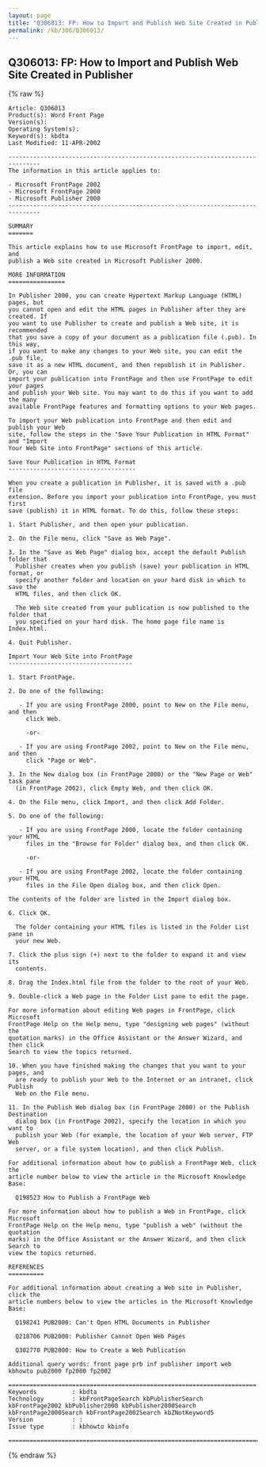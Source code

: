 ```yaml
---
layout: page
title: "Q306013: FP: How to Import and Publish Web Site Created in Publisher"
permalink: /kb/306/Q306013/
---
```


## Q306013: FP: How to Import and Publish Web Site Created in Publisher

{% raw %}

	Article: Q306013
	Product(s): Word Front Page
	Version(s): 
	Operating System(s): 
	Keyword(s): kbdta
	Last Modified: 11-APR-2002
	
	-------------------------------------------------------------------------------
	The information in this article applies to:
	
	- Microsoft FrontPage 2002 
	- Microsoft FrontPage 2000 
	- Microsoft Publisher 2000 
	-------------------------------------------------------------------------------
	
	SUMMARY
	=======
	
	This article explains how to use Microsoft FrontPage to import, edit, and
	publish a Web site created in Microsoft Publisher 2000.
	
	MORE INFORMATION
	================
	
	In Publisher 2000, you can create Hypertext Markup Language (HTML) pages, but
	you cannot open and edit the HTML pages in Publisher after they are created. If
	you want to use Publisher to create and publish a Web site, it is recommended
	that you save a copy of your document as a publication file (.pub). In this way,
	if you want to make any changes to your Web site, you can edit the .pub file,
	save it as a new HTML document, and then republish it in Publisher. Or, you can
	import your publication into FrontPage and then use FrontPage to edit your pages
	and publish your Web site. You may want to do this if you want to add the many
	available FrontPage features and formatting options to your Web pages.
	
	To import your Web publication into FrontPage and then edit and publish your Web
	site, follow the steps in the "Save Your Publication in HTML Format" and "Import
	Your Web Site into FrontPage" sections of this article.
	
	Save Your Publication in HTML Format
	------------------------------------
	
	When you create a publication in Publisher, it is saved with a .pub file
	extension. Before you import your publication into FrontPage, you must first
	save (publish) it in HTML format. To do this, follow these steps:
	
	1. Start Publisher, and then open your publication.
	
	2. On the File menu, click "Save as Web Page".
	
	3. In the "Save as Web Page" dialog box, accept the default Publish folder that
	  Publisher creates when you publish (save) your publication in HTML format, or
	  specify another folder and location on your hard disk in which to save the
	  HTML files, and then click OK.
	
	  The Web site created from your publication is now published to the folder that
	  you specified on your hard disk. The home page file name is Index.html.
	
	4. Quit Publisher.
	
	Import Your Web Site into FrontPage
	-----------------------------------
	
	1. Start FrontPage.
	
	2. Do one of the following:
	
	   - If you are using FrontPage 2000, point to New on the File menu, and then
	     click Web.
	
	     -or-
	
	   - If you are using FrontPage 2002, point to New on the File menu, and then
	     click "Page or Web".
	
	3. In the New dialog box (in FrontPage 2000) or the "New Page or Web" task pane
	  (in FrontPage 2002), click Empty Web, and then click OK.
	
	4. On the File menu, click Import, and then click Add Folder.
	
	5. Do one of the following:
	
	   - If you are using FrontPage 2000, locate the folder containing your HTML
	     files in the "Browse for Folder" dialog box, and then click OK.
	
	     -or-
	
	   - If you are using FrontPage 2002, locate the folder containing your HTML
	     files in the File Open dialog box, and then click Open.
	
	The contents of the folder are listed in the Import dialog box.
	
	6. Click OK.
	
	  The folder containing your HTML files is listed in the Folder List pane in
	  your new Web.
	
	7. Click the plus sign (+) next to the folder to expand it and view its
	  contents.
	
	8. Drag the Index.html file from the folder to the root of your Web.
	
	9. Double-click a Web page in the Folder List pane to edit the page.
	
	For more information about editing Web pages in FrontPage, click Microsoft
	FrontPage Help on the Help menu, type "designing web pages" (without the
	quotation marks) in the Office Assistant or the Answer Wizard, and then click
	Search to view the topics returned.
	
	10. When you have finished making the changes that you want to your pages, and
	  are ready to publish your Web to the Internet or an intranet, click Publish
	  Web on the File menu.
	
	11. In the Publish Web dialog box (in FrontPage 2000) or the Publish Destination
	  dialog box (in FrontPage 2002), specify the location in which you want to
	  publish your Web (for example, the location of your Web server, FTP Web
	  server, or a file system location), and then click Publish.
	
	For additional information about how to publish a FrontPage Web, click the
	article number below to view the article in the Microsoft Knowledge Base:
	
	  Q198523 How to Publish a FrontPage Web
	
	For more information about how to publish a Web in FrontPage, click Microsoft
	FrontPage Help on the Help menu, type "publish a web" (without the quotation
	marks) in the Office Assistant or the Answer Wizard, and then click Search to
	view the topics returned.
	
	REFERENCES
	==========
	
	For additional information about creating a Web site in Publisher, click the
	article numbers below to view the articles in the Microsoft Knowledge Base:
	
	  Q198241 PUB2000: Can't Open HTML Documents in Publisher
	
	  Q218706 PUB2000: Publisher Cannot Open Web Pages
	
	  Q302770 PUB2000: How to Create a Web Publication
	
	Additional query words: front page prb inf publisher import web kbhowto pub2000 fp2000 fp2002
	
	======================================================================
	Keywords          : kbdta 
	Technology        : kbFrontPageSearch kbPublisherSearch kbFrontPage2002 kbPublisher2000 kbPublisher2000Search kbFrontPage2000Search kbFrontPage2002Search kbZNotKeyword5
	Version           : :
	Issue type        : kbhowto kbinfo
	
	=============================================================================
	

{% endraw %}
